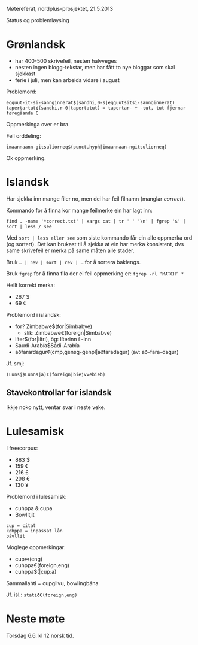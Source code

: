 Møtereferat, nordplus-prosjektet, 21.5.2013

Status og problemløysing

# Grønlandsk

* har 400-500 skrivefeil, nesten halvveges
* nesten ingen blogg-tekstar, men har fått to nye bloggar som skal sjekkast
* ferie i juli, men kan arbeida vidare i august

Problemord:
```
eqquut-it-si-sannginnerat$(sandhi,0-s|eqquutsitsi-sannginnerat)
tapertartut¢(sandhi,r-0|tapertatut) = tapertar- + -tut, tut fjernar føregåande C
```

Oppmerkinga over er bra.

Feil orddeling:
```
imaannaann-gitsuliorneq$(punct,hyph|imaannaan-ngitsuliorneq)
```

Ok oppmerking.

# Islandsk

Har sjekka inn mange filer no, men dei har feil filnamn (manglar *correct*).

Kommando for å finna kor mange feilmerke ein har lagt inn:
```
find . -name '*correct.txt' | xargs cat | tr ' ' '\n' | fgrep '$' | sort | less / see
```

Med `sort | less eller see` som siste kommando får ein alle oppmerka ord (og sortert). Det kan brukast til å sjekka at ein har merka konsistent, dvs same skrivefeil er merka på same måten alle stader.

Bruk `… | rev | sort | rev | …` for å sortera baklengs.

Bruk `fgrep` for å finna fila der ei feil oppmerking er:
```fgrep -rl ‘MATCH’ *```

Heilt korrekt merka:
* 267 $
* 69 ¢

Problemord i islandsk:
* for? Zimbabwe$(for|Simbabve)
    - slik: Zimbabwe€(foreign|Simbabve)
* líter$(for|lítri), òg: líterinn í -inn
* Saudi-Arabía$Sádi-Arabía
* aðfarardagur¢(cmp,gensg-genpl|aðfaradagur)
  (av: að-fara-dagur)

Jf. smj:

```
(Lunsj$Lunnsja)€(foreign|biejvvebieb)
```

## Stavekontrollar for islandsk

Ikkje noko nytt, ventar svar i neste veke.

# Lulesamisk

I freecorpus:
* 883 $
* 159 ¢
* 216 £
* 298 €
* 130 ¥

Problemord i lulesamisk:
* cuhppa & cupa
* Bowlitjit

```
cup = citat
køhppa = inpassat lån
båvllit
```

Moglege oppmerkingar:
* cup∞(eng)
* cuhppa€(foreign,eng)
* cuhppa$(|cup:a)

Sammallahti = cupgilvu, bowlingbána

Jf. isl.: ```statið€(foreign,eng)```

# Neste møte

Torsdag 6.6. kl 12 norsk tid.
